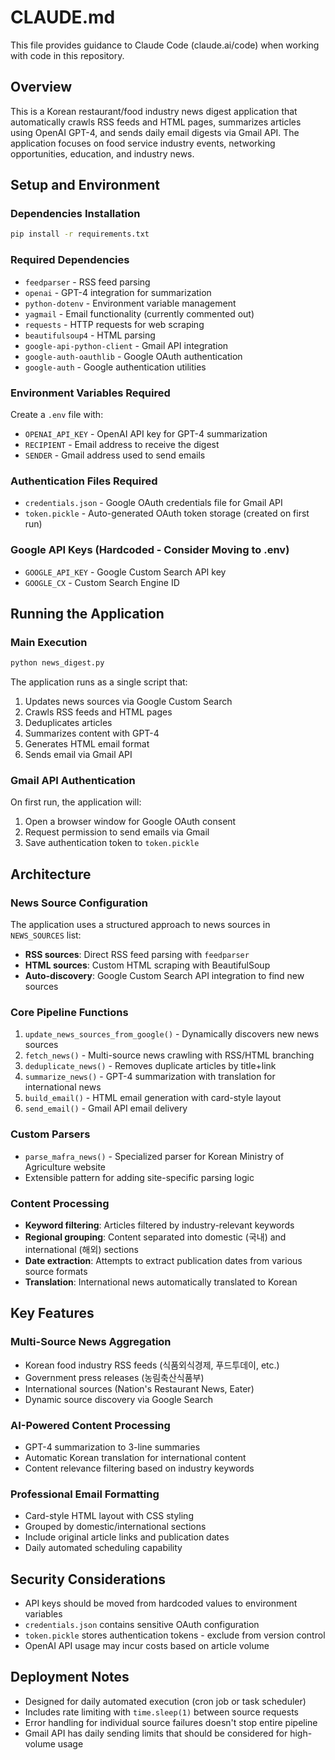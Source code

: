# CLAUDE.md

This file provides guidance to Claude Code (claude.ai/code) when working with code in this repository.

## Overview

This is a Korean restaurant/food industry news digest application that automatically crawls RSS feeds and HTML pages, summarizes articles using OpenAI GPT-4, and sends daily email digests via Gmail API. The application focuses on food service industry events, networking opportunities, education, and industry news.

## Setup and Environment

### Dependencies Installation
```bash
pip install -r requirements.txt
```

### Required Dependencies
- `feedparser` - RSS feed parsing
- `openai` - GPT-4 integration for summarization
- `python-dotenv` - Environment variable management
- `yagmail` - Email functionality (currently commented out)
- `requests` - HTTP requests for web scraping
- `beautifulsoup4` - HTML parsing
- `google-api-python-client` - Gmail API integration
- `google-auth-oauthlib` - Google OAuth authentication
- `google-auth` - Google authentication utilities

### Environment Variables Required
Create a `.env` file with:
- `OPENAI_API_KEY` - OpenAI API key for GPT-4 summarization
- `RECIPIENT` - Email address to receive the digest
- `SENDER` - Gmail address used to send emails

### Authentication Files Required
- `credentials.json` - Google OAuth credentials file for Gmail API
- `token.pickle` - Auto-generated OAuth token storage (created on first run)

### Google API Keys (Hardcoded - Consider Moving to .env)
- `GOOGLE_API_KEY` - Google Custom Search API key
- `GOOGLE_CX` - Custom Search Engine ID

## Running the Application

### Main Execution
```bash
python news_digest.py
```

The application runs as a single script that:
1. Updates news sources via Google Custom Search
2. Crawls RSS feeds and HTML pages
3. Deduplicates articles
4. Summarizes content with GPT-4
5. Generates HTML email format
6. Sends email via Gmail API

### Gmail API Authentication
On first run, the application will:
1. Open a browser window for Google OAuth consent
2. Request permission to send emails via Gmail
3. Save authentication token to `token.pickle`

## Architecture

### News Source Configuration
The application uses a structured approach to news sources in `NEWS_SOURCES` list:
- **RSS sources**: Direct RSS feed parsing with `feedparser`
- **HTML sources**: Custom HTML scraping with BeautifulSoup
- **Auto-discovery**: Google Custom Search API integration to find new sources

### Core Pipeline Functions
1. `update_news_sources_from_google()` - Dynamically discovers new news sources
2. `fetch_news()` - Multi-source news crawling with RSS/HTML branching
3. `deduplicate_news()` - Removes duplicate articles by title+link
4. `summarize_news()` - GPT-4 summarization with translation for international news
5. `build_email()` - HTML email generation with card-style layout
6. `send_email()` - Gmail API email delivery

### Custom Parsers
- `parse_mafra_news()` - Specialized parser for Korean Ministry of Agriculture website
- Extensible pattern for adding site-specific parsing logic

### Content Processing
- **Keyword filtering**: Articles filtered by industry-relevant keywords
- **Regional grouping**: Content separated into domestic (국내) and international (해외) sections
- **Date extraction**: Attempts to extract publication dates from various source formats
- **Translation**: International news automatically translated to Korean

## Key Features

### Multi-Source News Aggregation
- Korean food industry RSS feeds (식품외식경제, 푸드투데이, etc.)
- Government press releases (농림축산식품부)
- International sources (Nation's Restaurant News, Eater)
- Dynamic source discovery via Google Search

### AI-Powered Content Processing
- GPT-4 summarization to 3-line summaries
- Automatic Korean translation for international content
- Content relevance filtering based on industry keywords

### Professional Email Formatting
- Card-style HTML layout with CSS styling
- Grouped by domestic/international sections
- Include original article links and publication dates
- Daily automated scheduling capability

## Security Considerations

- API keys should be moved from hardcoded values to environment variables
- `credentials.json` contains sensitive OAuth configuration
- `token.pickle` stores authentication tokens - exclude from version control
- OpenAI API usage may incur costs based on article volume

## Deployment Notes

- Designed for daily automated execution (cron job or task scheduler)
- Includes rate limiting with `time.sleep(1)` between source requests
- Error handling for individual source failures doesn't stop entire pipeline
- Gmail API has daily sending limits that should be considered for high-volume usage